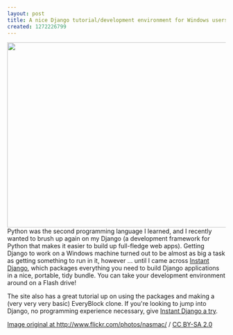 ```yaml
---
layout: post
title: A nice Django tutorial/development environment for Windows users
created: 1272226799
---
```

<span class="inline inline-center"><a href="http://www.flickr.com/photos/nasmac/531138641/"><img src="http://morisy.com/files/images/python.preview.jpg" alt="" title=""  class="image image-preview " width="640" height="427" /></a></span>
Python was the second programming language I learned, and I recently wanted to brush up again on my Django (a development framework for Python that makes it easier to build up full-fledge web apps). Getting Django to work on a Windows machine turned out to be almost as big a task as getting something to run in it, however ... until I came across <a href="http://www.instantdjango.com/">Instant Django</a>, which packages everything you need to build Django applications in a nice, portable, tidy bundle. You can take your development environment around on a Flash drive!

The site also has a great tutorial up on using the packages and making a (very very very basic) EveryBlock clone. If you're looking to jump into Django, no programming experience necessary, give <a href="http://www.instantdjango.com/">Instant Django a try</a>.

<div xmlns:cc="http://creativecommons.org/ns#" about="http://www.flickr.com/photos/nasmac/531138641/"><a rel="cc:attributionURL" href="http://www.flickr.com/photos/nasmac/">Image original at http://www.flickr.com/photos/nasmac/</a> / <a rel="license" href="http://creativecommons.org/licenses/by-sa/2.0/">CC BY-SA 2.0</a></div>
